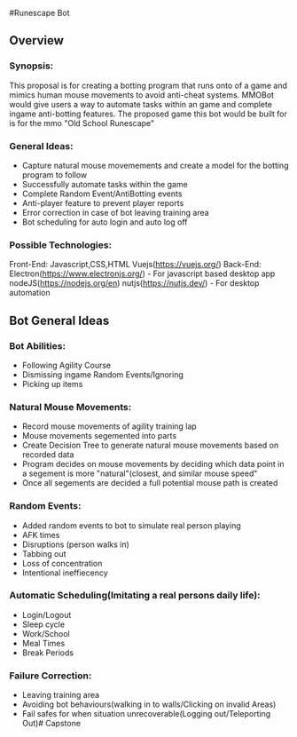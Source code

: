 #Runescape Bot
## Overview
### Synopsis:
  This proposal is for creating a botting program that runs onto of a game and mimics human mouse movements to avoid anti-cheat systems.
  MMOBot would give users a way to automate tasks within an game and complete ingame anti-botting features. The proposed game this bot
  would be built for is for the mmo "Old School Runescape"

### General Ideas:
  - Capture natural mouse movemements and create a model for the botting program to follow
  - Successfully automate tasks within the game
  - Complete Random Event/AntiBotting events
  - Anti-player feature to prevent player reports
  - Error correction in case of bot leaving training area
  - Bot scheduling for auto login and auto log off

### Possible Technologies:
  Front-End:
  Javascript,CSS,HTML
  Vuejs(https://vuejs.org/)
  Back-End:
  Electron(https://www.electronjs.org/) - For javascript based desktop app
  nodeJS(https://nodejs.org/en)
  nutjs(https://nutjs.dev/) - For desktop automation

## Bot General Ideas  
### Bot Abilities:
  - Following Agility Course
  - Dismissing ingame Random Events/Ignoring
  - Picking up items

### Natural Mouse Movements:
  - Record mouse movements of agility training lap 
  - Mouse movements segemented into parts
  - Create Decision Tree to generate natural mouse movements based on recorded data
  - Program decides on mouse movements by deciding which data point in a segement is more "natural"(closest, and similar   mouse speed"
  - Once all segements are decided a full potential mouse path is created

### Random Events:
  - Added random events to bot to simulate real person playing
  - AFK times
  - Disruptions (person walks in)
  - Tabbing out
  - Loss of concentration
  - Intentional ineffiecency

### Automatic Scheduling(Imitating a real persons daily life):
  - Login/Logout
  - Sleep cycle
  - Work/School
  - Meal Times
  - Break Periods

### Failure Correction:
  - Leaving training area
  - Avoiding bot behaviours(walking in to walls/Clicking on invalid Areas)
  - Fail safes for when situation unrecoverable(Logging out/Teleporting Out)# Capstone
